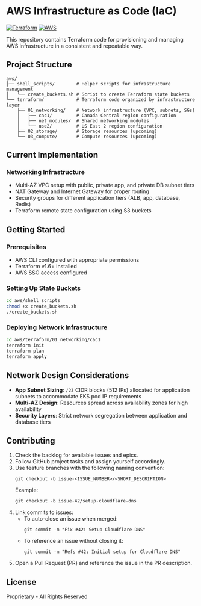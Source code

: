 # AWS Infrastructure as Code (IaC)

[![Terraform](https://img.shields.io/badge/Terraform-1.6+-623CE4?style=flat&logo=terraform&logoColor=white)](https://www.terraform.io/docs)
[![AWS](https://img.shields.io/badge/AWS-SSO-FF9900?style=flat&logo=amazon-aws&logoColor=white)](https://d-9d676db98b.awsapps.com/start/#/?tab=accounts)

This repository contains Terraform code for provisioning and managing AWS infrastructure in a consistent and repeatable way.

## Project Structure

```
aws/
├── shell_scripts/        # Helper scripts for infrastructure management
│   └── create_buckets.sh # Script to create Terraform state buckets
└── terraform/            # Terraform code organized by infrastructure layer
    ├── 01_networking/    # Network infrastructure (VPC, subnets, SGs)
    │   ├── cac1/         # Canada Central region configuration 
    │   ├── net_modules/  # Shared networking modules
    │   └── use2/         # US East 2 region configuration
    ├── 02_storage/       # Storage resources (upcoming)
    └── 03_compute/       # Compute resources (upcoming)
```

## Current Implementation

### Networking Infrastructure
- Multi-AZ VPC setup with public, private app, and private DB subnet tiers
- NAT Gateway and Internet Gateway for proper routing
- Security groups for different application tiers (ALB, app, database, Redis)
- Terraform remote state configuration using S3 buckets

## Getting Started

### Prerequisites
- AWS CLI configured with appropriate permissions
- Terraform v1.6+ installed
- AWS SSO access configured

### Setting Up State Buckets
```bash
cd aws/shell_scripts
chmod +x create_buckets.sh
./create_buckets.sh
```

### Deploying Network Infrastructure
```bash
cd aws/terraform/01_networking/cac1
terraform init
terraform plan
terraform apply
```

## Network Design Considerations

- **App Subnet Sizing**: `/23` CIDR blocks (512 IPs) allocated for application subnets to accommodate EKS pod IP requirements
- **Multi-AZ Design**: Resources spread across availability zones for high availability
- **Security Layers**: Strict network segregation between application and database tiers

## Contributing

1. Check the backlog for available issues and epics.
2. Follow GitHub project tasks and assign yourself accordingly.
3. Use feature branches with the following naming convention:
   ```
   git checkout -b issue-<ISSUE_NUMBER>/<SHORT_DESCRIPTION>
   ```
   Example:
   ```
   git checkout -b issue-42/setup-cloudflare-dns
   ```
4. Link commits to issues:
   - To auto-close an issue when merged:
     ```
     git commit -m "Fix #42: Setup Cloudflare DNS"
     ```
   - To reference an issue without closing it:
     ```
     git commit -m "Refs #42: Initial setup for Cloudflare DNS"
     ```
5. Open a Pull Request (PR) and reference the issue in the PR description.

## License

Proprietary - All Rights Reserved